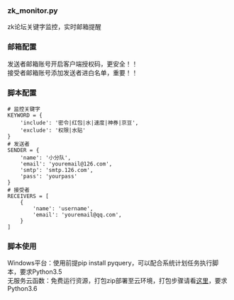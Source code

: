 ### zk_monitor.py
zk论坛关键字监控，实时邮箱提醒

### 邮箱配置
发送者邮箱账号开启客户端授权码，更安全！！   
接受者邮箱账号添加发送者进白名单，重要！！

### 脚本配置
```
# 监控关键字
KEYWORD = {
    'include': '密令|红包|水|速度|神券|京豆',
    'exclude': '权限|水贴'
}
# 发送者
SENDER = {
    'name': '小分队',
    'email': 'youremail@126.com',
    'smtp': 'smtp.126.com',
    'pass': 'yourpass'
}
# 接受者
RECEIVERS = [
    {
        'name': 'username',
        'email': 'youremail@qq.com',
    }
]
```

### 脚本使用
Windows平台：使用前提pip install pyquery，可以配合系统计划任务执行脚本，要求Python3.5   
无服务云函数：免费运行资源，打包zip部署至云环境，打包步骤请看[这里](https://cloud.tencent.com/document/product/583/9702)，要求Python3.6
